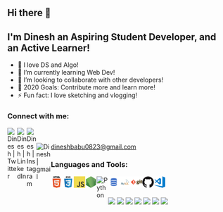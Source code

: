 ## Hi there 👋 
## I'm Dinesh an Aspiring Student Developer, and an Active Learner!

- 🔭 I love DS and Algo! 
- 🌱 I’m currently learning Web Dev! 
- 👯 I’m looking to collaborate with other developers!
- 🥅 2020 Goals: Contribute more and learn more!
- ⚡ Fun fact: I love sketching and vlogging! 


### Connect with me:
[<img align="left" alt="Dinesh | Twitter" width="22px" src="https://cdn.jsdelivr.net/npm/simple-icons@v3/icons/twitter.svg" />][twitter]
[<img align="left" alt="Dinesh | LinkedIn" width="22px" src="https://cdn.jsdelivr.net/npm/simple-icons@v3/icons/linkedin.svg" />][linkedin]
[<img align="left" alt="Dinesh | Instagram" width="22px" src="https://cdn.jsdelivr.net/npm/simple-icons@v3/icons/instagram.svg" />][instagram]
<br/><br />
<img align="left" alt="Dinesh | gmail" width="33px" src="https://prosmartmailing.com/wp-content/uploads/2016/09/Mail-Circle-Icon-300x208.png" />
<dineshbabu0823@gmail.com>


### Languages and Tools:

<img align="left" alt="HTML5" width="26px" src="https://raw.githubusercontent.com/github/explore/80688e429a7d4ef2fca1e82350fe8e3517d3494d/topics/html/html.png" />
<img align="left" alt="CSS3" width="26px" src="https://raw.githubusercontent.com/github/explore/80688e429a7d4ef2fca1e82350fe8e3517d3494d/topics/css/css.png" />
<img align="left" alt="JavaScript" width="26px" src="https://raw.githubusercontent.com/github/explore/80688e429a7d4ef2fca1e82350fe8e3517d3494d/topics/javascript/javascript.png" />
<img align="left" alt="Node.js" width="26px" src="https://raw.githubusercontent.com/github/explore/80688e429a7d4ef2fca1e82350fe8e3517d3494d/topics/nodejs/nodejs.png" />
<img align="left" alt="Python" width="26px" src="https://w7.pngwing.com/pngs/792/780/png-transparent-python-computer-icons-tutorial-computer-programming-social-icons-miscellaneous-angle-text-thumbnail.png" />

<img align="left" alt="SQL" width="26px" src="https://raw.githubusercontent.com/github/explore/80688e429a7d4ef2fca1e82350fe8e3517d3494d/topics/sql/sql.png" />
<img align="left" alt="MySQL" width="26px" src="https://raw.githubusercontent.com/github/explore/80688e429a7d4ef2fca1e82350fe8e3517d3494d/topics/mysql/mysql.png" />
<img align="left" alt="Git" width="26px" src="https://raw.githubusercontent.com/github/explore/80688e429a7d4ef2fca1e82350fe8e3517d3494d/topics/git/git.png" />
<img align="left" alt="GitHub" width="26px" src="https://raw.githubusercontent.com/github/explore/78df643247d429f6cc873026c0622819ad797942/topics/github/github.png" />

<img align="left" alt="Visual Studio Code" width="26px" src="https://raw.githubusercontent.com/github/explore/80688e429a7d4ef2fca1e82350fe8e3517d3494d/topics/visual-studio-code/visual-studio-code.png" />
<br />
<br />

[twitter]: https://twitter.com/Dinesh853?s=08
[gmail]: <dineshbabu0823@gmail.com>
[instagram]: https://www.instagram.com/_.dinesh.____?r=nametag
[linkedin]: https://www.linkedin.com/in/dineshbabu853/
![](https://img.shields.io/badge/Code-<Java>-informational?style=flat&logo=<LOGO_NAME>&logoColor=white&color=2bbc8a)
![](https://img.shields.io/badge/Code-<JavaScript>-informational?style=flat&logo=<LOGO_NAME>&logoColor=white&color=2bbc8a)
![](https://img.shields.io/badge/DataBase-<MySQL>-informational?style=flat&logo=<LOGO_NAME>&logoColor=white&color=2bbc8a)
![](https://img.shields.io/badge/VersionControl-<git>-informational?style=flat&logo=<LOGO_NAME>&logoColor=white&color=2bbc8a)
![](https://img.shields.io/badge/Editor-<VScode>-informational?style=flat&logo=<LOGO_NAME>&logoColor=white&color=2bbc8a)
![](https://img.shields.io/badge/Code-<NodeJS>-informational?style=flat&logo=<LOGO_NAME>&logoColor=white&color=2bbc8a)
![](https://img.shields.io/badge/Code-<Python>-informational?style=flat&logo=<LOGO_NAME>&logoColor=white&color=2bbc8a)

